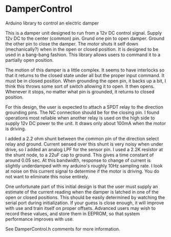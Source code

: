 # DamperControl
Arduino library to control an electric damper

This is a damper unit designed to run from a 12v DC control signal.
Supply 12v DC to the center (common) pin.
Grund one pin to open damper.
Ground the other pin to close the damper.
The motor shuts it self down (mechanically?) when in the open
or closed position.
It is designed to be used in a bang-bang fashion.
This library allows users to command it to a partially open position.

The motion of this damper is a little complex.
It seems to have interlocks so that it returns to the closed state
under all but the proper input command.
It must be in closed position.
When grounding the open pin, it backs up a bit, I think this throws
some sort of switch allowing it to open.
It then opens.
Whenever it stops, no matter what pin is grounded, it returns to closed
position.

For this design, the user is expected to attach a SPDT relay to the
direction grounding pins.
The NC connection should be for the closing pin.
I found operations most reliable when another relay is used on the
high side to supply 12v DC power to the unit.
It draws only about 100mA when the motor is driving.

I added a 2.2 ohm shunt between the common pin of the direction
select relay and ground.
Current sensed over this shunt is very noisy when under drive,
so I added an analog LPF for the sensor pin.
I used a 2.2K resistor at the shunt node, to a 22uF cap to ground.
This gives a time constant of around 0.05 sec.
At this bandwidth, response to change of current is slightly underdamped
with my arduino's roughly 10Hz sampling rate.
I look at noise on this current signal to determine if the motor
is driving.
You do not want to eliminate this noise entirely.

One unfortunate part of this initial design is that the
user must supply an estimate of the current reading when the damper
is latched in one of the open or closed positions.
This should be easily determined by watching the serial port
during initialization.
If your guess is close enough, it will improve with use and
train itself on proper offsets.
Advanced users may wish to record these values, and store them
in EEPROM, so that system performance improves with use.

See DamperControl.h comments for more information.
